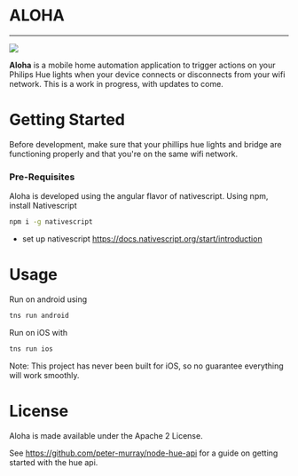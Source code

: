 # ALOHA
<hr>
<img src="https://img.shields.io/hexpm/l/plug.svg" />

<b>Aloha</b> is a mobile home automation application to trigger actions on your Philips Hue lights when your device connects or disconnects from your wifi network.
This is a work in progress, with updates to come.

# Getting Started
Before development, make sure that your phillips hue lights and bridge are functioning properly and that you're on the same wifi network.

### Pre-Requisites
Aloha is developed using the angular flavor of nativescript. Using npm, install Nativescript 
```bash
npm i -g nativescript
```
- set up nativescript https://docs.nativescript.org/start/introduction

# Usage
Run on android using 
```bash
tns run android
```
Run on iOS with
```bash
tns run ios
```
Note: This project has never been built for iOS, so no guarantee everything will work smoothly.

# License
Aloha  is made available under the Apache 2 License.

See https://github.com/peter-murray/node-hue-api for a guide on getting started with the hue api.

 
